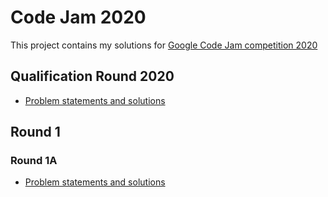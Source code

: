 # Code Jam 2020

This project contains my solutions for [Google Code Jam competition 2020](https://codingcompetitions.withgoogle.com/codejam/archive/2020)

## Qualification Round 2020

- [Problem statements and solutions](/Qualification%20Round)

## Round 1

### Round 1A

- [Problem statements and solutions](/Round%201A)
